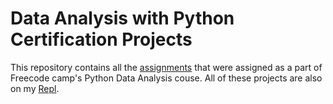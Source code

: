# Data Analysis with Python Certification Projects

This repository contains all the [assignments](https://www.freecodecamp.org/learn/data-analysis-with-python/data-analysis-with-python-projects/mean-variance-standard-deviation-calculator) that were assigned as a part of Freecode camp's Python Data Analysis couse. All of these projects are also on my [Repl](https://repl.it/@taimoorahmed).